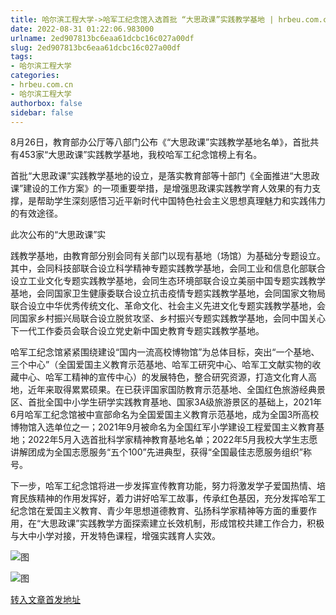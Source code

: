 ```yaml
---
title: 哈尔滨工程大学->哈军工纪念馆入选首批 “大思政课”实践教学基地 | hrbeu.com.cn
date: 2022-08-31 01:22:06.983000
urlname: 2ed907813bc6eaa61dcbc16c027a00df
slug: 2ed907813bc6eaa61dcbc16c027a00df
tags: 
- 哈尔滨工程大学
categories:
- hrbeu.com.cn
- 哈尔滨工程大学
authorbox: false
sidebar: false
---
```

8月26日，教育部办公厅等八部门公布《“大思政课”实践教学基地名单》，首批共有453家“大思政课”实践教学基地，我校哈军工纪念馆榜上有名。

首批“大思政课”实践教学基地的设立，是落实教育部等十部门《全面推进“大思政课”建设的工作方案》的一项重要举措，是增强思政课实践教学育人效果的有力支撑，是帮助学生深刻感悟习近平新时代中国特色社会主义思想真理魅力和实践伟力的有效途径。

此次公布的“大思政课”实
<!--more-->
践教学基地，由教育部分别会同有关部门以现有基地（场馆）为基础分专题设立。其中，会同科技部联合设立科学精神专题实践教学基地，会同工业和信息化部联合设立工业文化专题实践教学基地，会同生态环境部联合设立美丽中国专题实践教学基地，会同国家卫生健康委联合设立抗击疫情专题实践教学基地，会同国家文物局联合设立中华优秀传统文化、革命文化、社会主义先进文化专题实践教学基地，会同国家乡村振兴局联合设立脱贫攻坚、乡村振兴专题实践教学基地，会同中国关心下一代工作委员会联合设立党史新中国史教育专题实践教学基地。

哈军工纪念馆紧紧围绕建设“国内一流高校博物馆”为总体目标，突出“一个基地、三个中心”（全国爱国主义教育示范基地、哈军工研究中心、哈军工文献实物的收藏中心、哈军工精神的宣传中心）的发展特色，整合研究资源，打造文化育人高地，近年来取得累累硕果。在已获评国家国防教育示范基地、全国红色旅游经典景区、首批全国中小学生研学实践教育基地、国家3A级旅游景区的基础上，2021年6月哈军工纪念馆被中宣部命名为全国爱国主义教育示范基地，成为全国3所高校博物馆入选单位之一；2021年9月被命名为全国红军小学建设工程爱国主义教育基地；2022年5月入选首批科学家精神教育基地名单；2022年5月我校大学生志愿讲解团成为全国志愿服务“五个100”先进典型，获得“全国最佳志愿服务组织”称号。

下一步，哈军工纪念馆将进一步发挥宣传教育功能，努力将激发学子爱国热情、培育民族精神的作用发挥好，着力讲好哈军工故事，传承红色基因，充分发挥哈军工纪念馆在爱国主义教育、青少年思想道德教育、弘扬科学家精神等方面的重要作用，在“大思政课”实践教学方面探索建立长效机制，形成馆校共建工作合力，积极与大中小学对接，开发特色课程，增强实践育人实效。

![图](http://gongxue.cn/__local/9/5C/31/FE78DE5B3C3697F30A766B7D9FB_D412BF7B_16811.jpg)

![图](http://gongxue.cn/__local/E/AA/B0/764877042EDFF78CB8B1EA0D369_0040C6AB_1BBE5.jpg)

[转入文章首发地址](http://gongxue.cn/info/1141/72619.htm)